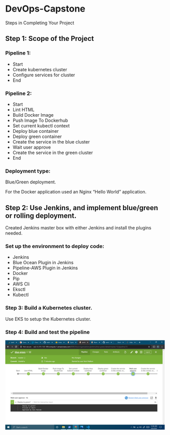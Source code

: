 # DevOps-Capstone
Steps in Completing Your Project
## Step 1: Scope of the Project
### Pipeline 1:
* Start
* Create kubernetes cluster
* Configure services for cluster
* End

### Pipeline 2:
* Start
* Lint HTML
* Build Docker Image
* Push Image To Dockerhub
* Set current kubectl context
* Deploy blue container
* Deploy green container
* Create the service in the blue cluster
* Wait user approve
* Create the service in the green cluster
* End

### Deployment type:
Blue/Green deployment.

For the Docker application used an Nginx “Hello World” application.

## Step 2: Use Jenkins, and implement blue/green or rolling deployment.
Created Jenkins master box with either Jenkins and install the plugins needed.

### Set up the environment to deploy code:
* Jenkins
* Blue Ocean Plugin in Jenkins
* Pipeline-AWS Plugin in Jenkins
* Docker
* Pip
* AWS Cli
* Eksctl
* Kubectl

### Step 3: Build a Kubernetes cluster.
Use EKS to setup the Kubernetes cluster.

### Step 4: Build and test the pipeline
![pipeline](Screenshots/screen%20(15).png?raw=true)